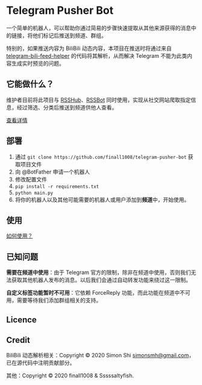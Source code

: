 # Telegram Pusher Bot

一个简单的机器人，可以帮助你通过简易的步骤快速提取从其他来源获得的消息中的链接，将他们标记后推送到频道、群组。

特别的，如果推送内容为 BiliBili 动态内容，本项目在推送时将通过来自 [telegram-bili-feed-helper](https://github.com/simonsmh/telegram-bili-feed-helper) 的代码将其解析，从而解决 Telegram 不能为此类内容生成实时预览的问题。

## 它能做什么？

维护者目前将此项目与 [RSSHub](https://github.com/DIYgod/RSSHub)、[RSSBot](https://github.com/iovxw/rssbot) 同时使用，实现从社交网站爬取指定信息，经过筛选、分类后推送到频道供他人查看。

[查看详情](docs/What_can_this_do.md)

## 部署

1. 通过 `git clone https://github.com/finall1008/telegram-pusher-bot` 获取项目文件
2. 向 @BotFather 申请一个机器人
3. 修改配置文件
4. `pip install -r requirements.txt`
5. `python main.py`
6. 将你的机器人以及其他可能需要的机器人或用户添加到**频道**中，开始使用。

## 使用

[如何使用？](docs/How_to.md)

## 已知问题

**需要在频道中使用**：由于 Telegram 官方的限制，除非在频道中使用，否则我们无法获取其他机器人发布的消息。以后我们会通过自动转发功能来绕过这一限制。

**自定义标签功能暂时不可用**：它依赖 ForceReply 功能，而此功能在频道中不可用，需要等待我们添加群组相关的支持。

## Licence

## Credit

BiliBili 动态解析相关：Copyright © 2020 Simon Shi simonsmh@gmail.com，已在源代码中注明贡献部分。

其他：Copyright © 2020 finall1008 & Sssssaltyfish.